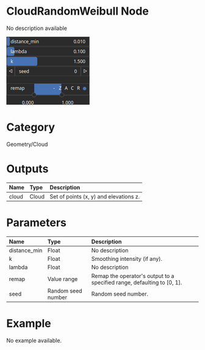 
CloudRandomWeibull Node
=======================


No description available



![img](../../images/nodes/CloudRandomWeibull_settings.png)


# Category


Geometry/Cloud
# Outputs

|Name|Type|Description|
| :--- | :--- | :--- |
|cloud|Cloud|Set of points (x, y) and elevations z.|

# Parameters

|Name|Type|Description|
| :--- | :--- | :--- |
|distance_min|Float|No description|
|k|Float|Smoothing intensity (if any).|
|lambda|Float|No description|
|remap|Value range|Remap the operator's output to a specified range, defaulting to [0, 1].|
|seed|Random seed number|Random seed number.|

# Example


No example available.